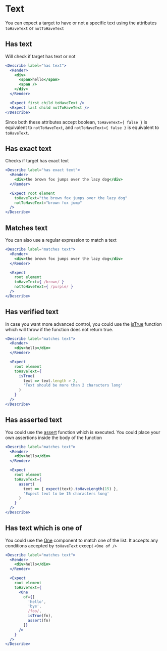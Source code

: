 Text
===

You can expect a target to have or not a specific text using the attributes `toHaveText` or `notToHaveText`

## Has text

Will check if target has text or not

```jsx
<Describe label="has text">
  <Render>
    <div>
      <span>hello</span>
      <span />
    </div>
  </Render>

  <Expect first child toHaveText />
  <Expect last child notToHaveText />
</Describe>
```

Since both these attributes accept boolean, `toHaveText={ false }` is equivalent to `notToHaveText`, and `notToHaveText={ false }` is equivalent to `toHaveText`.

## Has exact text

Checks if target has exact text

```jsx
<Describe label="has exact text">
  <Render>
    <div>the brown fox jumps over the lazy dog</div>
  </Render>

  <Expect root element
    toHaveText="the brown fox jumps over the lazy dog"
    notToHaveText="brown fox jump"
  />
</Describe>
```

## Matches text

You can also use a regular expression to match a text

```jsx
<Describe label="matches text">
  <Render>
    <div>the brown fox jumps over the lazy dog</div>
  </Render>

  <Expect
    root element
    toHaveText={ /brown/ }
    notToHaveText={ /purple/ }
  />
</Describe>
```

## Has verified text

In case you want more advanced control, you could use the [isTrue](functions/isTrue) function which will throw if the function does not return true.

```jsx
<Describe label="matches text">
  <Render>
    <div>hello</div>
  </Render>

  <Expect
    root element
    toHaveText={
      isTrue(
        text => text.length > 2,
        'Text should be more than 2 characters long'
      )
    }
  />
</Describe>
```

## Has asserted text

You could use the [assert](functions/assert) function which is executed. You could place your own assertions inside the body of the function

```jsx
<Describe label="matches text">
  <Render>
    <div>hello</div>
  </Render>

  <Expect
    root element
    toHaveText={
      assert(
        text => { expect(text).toHaveLength(15) },
        'Expect text to be 15 characters long'
      )
    }
  />
</Describe>
```

## Has text which is one of

You could use the [One](components/One) component to match one of the list. It accepts any conditions accepted by `toHaveText` except `<One of />`

```jsx
<Describe label="matches text">
  <Render>
    <div>hello</div>
  </Render>

  <Expect
    root element
    toHaveText={
      <One
        of={[
          'hello',
          'bye',
          /foo/,
          isTrue(fn),
          assert(fn)
        ]}
      />
    }
  />
</Describe>
```
